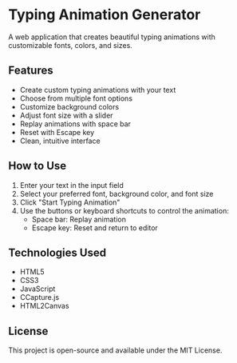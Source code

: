 # Typing Animation Generator

A web application that creates beautiful typing animations with customizable fonts, colors, and sizes.

## Features

- Create custom typing animations with your text
- Choose from multiple font options
- Customize background colors
- Adjust font size with a slider
- Replay animations with space bar
- Reset with Escape key
- Clean, intuitive interface

## How to Use

1. Enter your text in the input field
2. Select your preferred font, background color, and font size
3. Click "Start Typing Animation"
4. Use the buttons or keyboard shortcuts to control the animation:
   - Space bar: Replay animation
   - Escape key: Reset and return to editor

## Technologies Used

- HTML5
- CSS3
- JavaScript
- CCapture.js
- HTML2Canvas

## License

This project is open-source and available under the MIT License. 